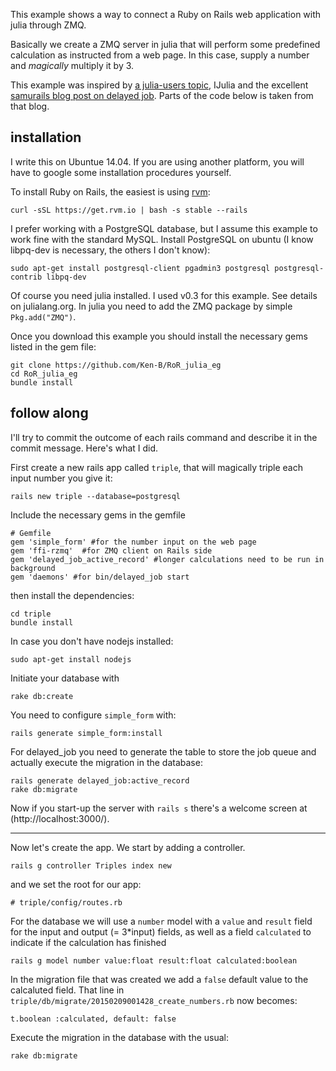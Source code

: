 This example shows a way to connect a Ruby on Rails web application with julia through ZMQ.

Basically we create a ZMQ server in julia that will perform some predefined calculation as instructed from a web page. In this case, supply a number and *magically* multiply it by 3.

This example was inspired by [a julia-users topic](https://groups.google.com/forum/#!searchin/julia-users/zmq|sort:date/julia-users/umHiBwVLQ4g/8O-bC7UB2B0J), IJulia and the excellent [samurails blog post on delayed job](http://samurails.com/gems/delayed-job/). Parts of the code below is taken from that blog.

## installation

I write this on Ubuntue 14.04. If you are using another platform, you will have to google some installation procedures yourself.

To install Ruby on Rails, the easiest is using [rvm](http://rvm.io):

	curl -sSL https://get.rvm.io | bash -s stable --rails

I prefer working with a PostgreSQL database, but I assume this example to work fine with the standard MySQL. Install PostgreSQL on ubuntu (I know libpq-dev is necessary, the others I don't know):

	sudo apt-get install postgresql-client pgadmin3 postgresql postgresql-contrib libpq-dev

Of course you need julia installed. I used v0.3 for this example. See details on julialang.org. In julia you need to add the ZMQ package by simple `Pkg.add("ZMQ")`.

Once you download this example you should install the necessary gems listed in the gem file:

	git clone https://github.com/Ken-B/RoR_julia_eg
	cd RoR_julia_eg
	bundle install

## follow along

I'll try to commit the outcome of each rails command and describe it in the commit message. Here's what I did.

First create a new rails app called `triple`, that will magically triple each input number you give it:

	rails new triple --database=postgresql

Include the necessary gems in the gemfile

	# Gemfile
	gem 'simple_form' #for the number input on the web page
	gem 'ffi-rzmq'	#for ZMQ client on Rails side
	gem 'delayed_job_active_record' #longer calculations need to be run in background
	gem 'daemons' #for bin/delayed_job start

then install the dependencies:
	
	cd triple
	bundle install

In case you don't have nodejs installed:

	sudo apt-get install nodejs

Initiate your database with

	rake db:create

You need to configure `simple_form` with:

	rails generate simple_form:install

For delayed_job you need to generate the table to store the job queue and actually execute the migration in the database:

	rails generate delayed_job:active_record
	rake db:migrate

Now if you start-up the server with `rails s` there's a welcome screen at (http://localhost:3000/).

---
Now let's create the app. 
We start by adding a controller.

	rails g controller Triples index new

and we set the root for our app:

	# triple/config/routes.rb

For the database we will use a `number` model with a `value` and `result` field for the input and output (= 3*input) fields, as well as a field `calculated` to indicate if the calculation has finished

	rails g model number value:float result:float calculated:boolean

In the migration file that was created we add a `false` default value to the calcaluted field. That line in `triple/db/migrate/20150209001428_create_numbers.rb` now becomes:

	t.boolean :calculated, default: false

Execute the migration in the database with the usual:

	rake db:migrate